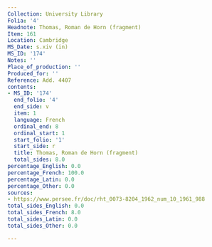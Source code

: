 ```yaml
---
Collection: University Library
Folia: '4'
Headnote: Thomas, Roman de Horn (fragment)
Item: 161
Location: Cambridge
MS_Date: s.xiv (in)
MS_ID: '174'
Notes: ''
Place_of_production: ''
Produced_for: ''
Reference: Add. 4407
contents:
- MS_ID: '174'
  end_folio: '4'
  end_side: v
  item: 1
  language: French
  ordinal_end: 8
  ordinal_start: 1
  start_folio: '1'
  start_side: r
  title: Thomas, Roman de Horn (fragment)
  total_sides: 8.0
percentage_English: 0.0
percentage_French: 100.0
percentage_Latin: 0.0
percentage_Other: 0.0
sources:
- https://www.persee.fr/doc/rht_0073-8204_1962_num_10_1961_988
total_sides_English: 0.0
total_sides_French: 8.0
total_sides_Latin: 0.0
total_sides_Other: 0.0

---
```

